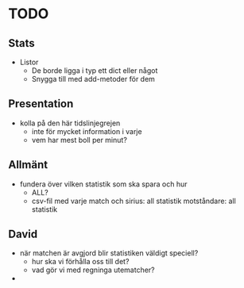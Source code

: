 # TODO
## Stats
* Listor
  * De borde ligga i typ ett dict eller något
  * Snygga till med add-metoder för dem

## Presentation
* kolla på den här tidslinjegrejen
  * inte för mycket information i varje 
  * vem har mest boll per minut?

## Allmänt 
* fundera över vilken statistik som ska spara och hur 
  * ALL? 
  * csv-fil med varje match och sirius: all statistik motståndare: all statistik 


## David
* när matchen är avgjord blir statistiken väldigt speciell? 
  * hur ska vi förhålla oss till det? 
  * vad gör vi med regninga utematcher?
* 
